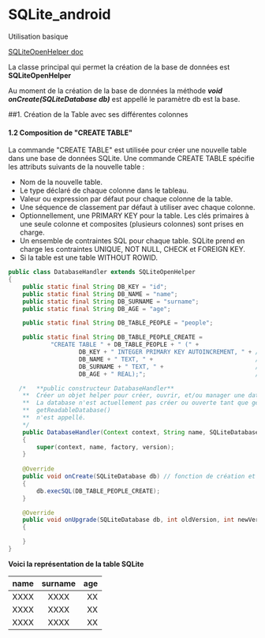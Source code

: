# SQLite_android
Utilisation basique

[SQLiteOpenHelper doc](https://developer.android.com/reference/android/database/sqlite/SQLiteOpenHelper.html#)


La classe principal qui permet la création de la base de données est **SQLiteOpenHelper**

Au moment de la création de la base de données la méthode _**void onCreate(SQLiteDatabase db)**_ est appellé le paramètre db est la base.

##1. Création de la Table avec ses différentes colonnes 

#### 1.2 Composition de "CREATE TABLE"

La commande "CREATE TABLE" est utilisée pour créer une nouvelle table dans une base de données SQLite. Une commande CREATE TABLE spécifie les attributs suivants de la nouvelle table :

* Nom de la nouvelle table.
* Le type déclaré de chaque colonne dans le tableau.
* Valeur ou expression par défaut pour chaque colonne de la table.
* Une séquence de classement par défaut à utiliser avec chaque colonne.
* Optionnellement, une PRIMARY KEY pour la table. Les clés primaires à une seule colonne et composites (plusieurs colonnes) sont prises en charge.
* Un ensemble de contraintes SQL pour chaque table. SQLite prend en charge les contraintes UNIQUE, NOT NULL, CHECK et FOREIGN KEY.
*  Si la table est une table WITHOUT ROWID.


```java
public class DatabaseHandler extends SQLiteOpenHelper
{
    public static final String DB_KEY = "id";
    public static final String DB_NAME = "name";
    public static final String DB_SURNAME = "surname";
    public static final String DB_AGE = "age";

    public static final String DB_TABLE_PEOPLE = "people";

    public static final String DB_TABLE_PEOPLE_CREATE =
            "CREATE TABLE " + DB_TABLE_PEOPLE + " (" +
                    DB_KEY + " INTEGER PRIMARY KEY AUTOINCREMENT, " + // ID KEY auto increm
                    DB_NAME + " TEXT, " +                             // colonne de la table
                    DB_SURNAME + " TEXT, " +                          // colonne de la table
                    DB_AGE + " REAL);";                               // colonne de la table

   /*   **public constructeur DatabaseHandler**
    **  Créer un objet helper pour créer, ouvrir, et/ou manager une database.
    **  La database n'est actuellement pas créer ou ouverte tant que getWritableDatabase() ou 
    **  getReadableDatabase() 
    **  n'est appellé.
    */
    public DatabaseHandler(Context context, String name, SQLiteDatabase.CursorFactory factory, int version)
    {
        super(context, name, factory, version);
    }
    
    @Override
    public void onCreate(SQLiteDatabase db) // fonction de création et d'initialisation de table
    {
        db.execSQL(DB_TABLE_PEOPLE_CREATE);
    }

    @Override
    public void onUpgrade(SQLiteDatabase db, int oldVersion, int newVersion) 
    {

    }
}
```

**Voici la représentation de la table SQLite**


| name          | surname       | age   |
| ------------- |:-------------:| -----:|
| XXXX          | XXXX          |  XX   |
| XXXX          | XXXX          |  XX   |
| XXXX          | XXXX          |  XX   |
